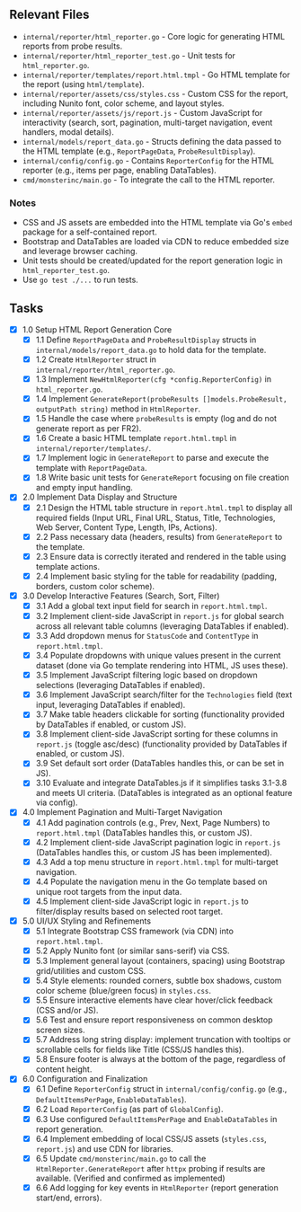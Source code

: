## Relevant Files

- `internal/reporter/html_reporter.go` - Core logic for generating HTML reports from probe results.
- `internal/reporter/html_reporter_test.go` - Unit tests for `html_reporter.go`.
- `internal/reporter/templates/report.html.tmpl` - Go HTML template for the report (using `html/template`).
- `internal/reporter/assets/css/styles.css` - Custom CSS for the report, including Nunito font, color scheme, and layout styles.
- `internal/reporter/assets/js/report.js` - Custom JavaScript for interactivity (search, sort, pagination, multi-target navigation, event handlers, modal details).
- `internal/models/report_data.go` - Structs defining the data passed to the HTML template (e.g., `ReportPageData`, `ProbeResultDisplay`).
- `internal/config/config.go` - Contains `ReporterConfig` for the HTML reporter (e.g., items per page, enabling DataTables).
- `cmd/monsterinc/main.go` - To integrate the call to the HTML reporter.

### Notes

- CSS and JS assets are embedded into the HTML template via Go's `embed` package for a self-contained report.
- Bootstrap and DataTables are loaded via CDN to reduce embedded size and leverage browser caching.
- Unit tests should be created/updated for the report generation logic in `html_reporter_test.go`.
- Use `go test ./...` to run tests.

## Tasks

- [X] 1.0 Setup HTML Report Generation Core
  - [X] 1.1 Define `ReportPageData` and `ProbeResultDisplay` structs in `internal/models/report_data.go` to hold data for the template.
  - [X] 1.2 Create `HtmlReporter` struct in `internal/reporter/html_reporter.go`.
  - [X] 1.3 Implement `NewHtmlReporter(cfg *config.ReporterConfig)` in `html_reporter.go`.
  - [X] 1.4 Implement `GenerateReport(probeResults []models.ProbeResult, outputPath string)` method in `HtmlReporter`.
  - [X] 1.5 Handle the case where `probeResults` is empty (log and do not generate report as per FR2).
  - [X] 1.6 Create a basic HTML template `report.html.tmpl` in `internal/reporter/templates/`.
  - [X] 1.7 Implement logic in `GenerateReport` to parse and execute the template with `ReportPageData`.
  - [X] 1.8 Write basic unit tests for `GenerateReport` focusing on file creation and empty input handling.

- [X] 2.0 Implement Data Display and Structure
  - [X] 2.1 Design the HTML table structure in `report.html.tmpl` to display all required fields (Input URL, Final URL, Status, Title, Technologies, Web Server, Content Type, Length, IPs, Actions).
  - [X] 2.2 Pass necessary data (headers, results) from `GenerateReport` to the template.
  - [X] 2.3 Ensure data is correctly iterated and rendered in the table using template actions.
  - [X] 2.4 Implement basic styling for the table for readability (padding, borders, custom color scheme).

- [X] 3.0 Develop Interactive Features (Search, Sort, Filter)
  - [X] 3.1 Add a global text input field for search in `report.html.tmpl`.
  - [X] 3.2 Implement client-side JavaScript in `report.js` for global search across all relevant table columns (leveraging DataTables if enabled).
  - [X] 3.3 Add dropdown menus for `StatusCode` and `ContentType` in `report.html.tmpl`.
  - [X] 3.4 Populate dropdowns with unique values present in the current dataset (done via Go template rendering into HTML, JS uses these).
  - [X] 3.5 Implement JavaScript filtering logic based on dropdown selections (leveraging DataTables if enabled).
  - [X] 3.6 Implement JavaScript search/filter for the `Technologies` field (text input, leveraging DataTables if enabled).
  - [X] 3.7 Make table headers clickable for sorting (functionality provided by DataTables if enabled, or custom JS).
  - [X] 3.8 Implement client-side JavaScript sorting for these columns in `report.js` (toggle asc/desc) (functionality provided by DataTables if enabled, or custom JS).
  - [X] 3.9 Set default sort order (DataTables handles this, or can be set in JS).
  - [X] 3.10 Evaluate and integrate DataTables.js if it simplifies tasks 3.1-3.8 and meets UI criteria. (DataTables is integrated as an optional feature via config).

- [X] 4.0 Implement Pagination and Multi-Target Navigation
  - [X] 4.1 Add pagination controls (e.g., Prev, Next, Page Numbers) to `report.html.tmpl` (DataTables handles this, or custom JS).
  - [X] 4.2 Implement client-side JavaScript pagination logic in `report.js` (DataTables handles this, or custom JS has been implemented).
  - [X] 4.3 Add a top menu structure in `report.html.tmpl` for multi-target navigation.
  - [X] 4.4 Populate the navigation menu in the Go template based on unique root targets from the input data.
  - [X] 4.5 Implement client-side JavaScript logic in `report.js` to filter/display results based on selected root target.

- [X] 5.0 UI/UX Styling and Refinements
  - [X] 5.1 Integrate Bootstrap CSS framework (via CDN) into `report.html.tmpl`.
  - [X] 5.2 Apply Nunito font (or similar sans-serif) via CSS.
  - [X] 5.3 Implement general layout (containers, spacing) using Bootstrap grid/utilities and custom CSS.
  - [X] 5.4 Style elements: rounded corners, subtle box shadows, custom color scheme (blue/green focus) in `styles.css`.
  - [X] 5.5 Ensure interactive elements have clear hover/click feedback (CSS and/or JS).
  - [X] 5.6 Test and ensure report responsiveness on common desktop screen sizes.
  - [X] 5.7 Address long string display: implement truncation with tooltips or scrollable cells for fields like Title (CSS/JS handles this).
  - [X] 5.8 Ensure footer is always at the bottom of the page, regardless of content height.

- [X] 6.0 Configuration and Finalization
  - [X] 6.1 Define `ReporterConfig` struct in `internal/config/config.go` (e.g., `DefaultItemsPerPage`, `EnableDataTables`).
  - [X] 6.2 Load `ReporterConfig` (as part of `GlobalConfig`).
  - [X] 6.3 Use configured `DefaultItemsPerPage` and `EnableDataTables` in report generation.
  - [X] 6.4 Implement embedding of local CSS/JS assets (`styles.css`, `report.js`) and use CDN for libraries.
  - [X] 6.5 Update `cmd/monsterinc/main.go` to call the `HtmlReporter.GenerateReport` after `httpx` probing if results are available. (Verified and confirmed as implemented)
  - [X] 6.6 Add logging for key events in `HtmlReporter` (report generation start/end, errors). 